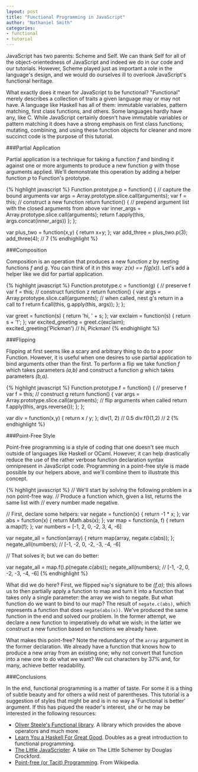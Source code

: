 ```yaml
---
layout: post
title: "Functional Programming in JavaScript"
author: "Nathaniel Smith"
categories: 
- functional
- tutorial
---
```


 JavaScript has two parents: Scheme and Self. We can thank Self for all of the object-orientedness of JavaScript and indeed we do in our code and our tutorials. However, Scheme played just as important a role in the language's design, and we would do ourselves ill to overlook JavaScript's functional heritage.

What exactly does it mean for JavaScript to be functional? "Functional" merely describes a collection of traits a given language may or may not have. A language like Haskell has all of them: immutable variables, pattern matching, first class functions, and others. Some languages hardly have any, like C.  While JavaScript certainly doesn't have immutable variables or pattern matching it does have a strong emphasis on first class functions; mutating, combining, and using these function objects for cleaner and more succinct code is the purpose of this tutorial.

###Partial Application

Partial application is a technique for taking a function _f_ and binding it against one or more arguments to produce a new function _g_ with those arguments applied. We'll demonstrate this operation by adding a helper function _p_ to Function's prototype.

{% highlight javascript %}
Function.prototype.p = function() {
  // capture the bound arguments
  var args = Array.prototype.slice.call(arguments);
  var f = this;
  // construct a new function
  return function() {
    // prepend argument list with the closed arguments from above
    var inner_args = Array.prototype.slice.call(arguments);
    return f.apply(this, args.concat(inner_args))
  };
};

var plus_two = function(x,y) { return x+y; };
var add_three = plus_two.p(3);
add_three(4); // 7
{% endhighlight %}

###Composition

Composition is an operation that produces a new function _z_ by nesting functions _f_ and _g_. You can think of it in this way: _z(x) == f(g(x))_.  Let's add a helper like we did for partial application.

{% highlight javascript %}
Function.prototype.c = function(g) {
  // preserve f
  var f = this;
  // construct function z
  return function() {
    var args = Array.prototype.slice.call(arguments);
    // when called, nest g's return in a call to f
    return f.call(this, g.apply(this, args));
  };
};

var greet = function(s) { return 'hi, ' + s; };
var exclaim = function(s) { return s + '!'; };
var excited_greeting = greet.c(exclaim);
excited_greeting('Pickman') // hi, Pickman!
{% endhighlight %}

###Flipping

Flipping at first seems like a scary and arbitrary thing to do to a poor Function. However, it is useful when one desires to use partial application to bind arguments other than the first. To perform a flip we take function _f_ which takes parameters _(a,b)_ and construct a function _g_ which takes parameters _(b,a)_.

{% highlight javascript %}
Function.prototype.f = function() {
  // preserve f
  var f = this;
  // construct g
  return function() {
    var args = Array.prototype.slice.call(arguments);
    // flip arguments when called
    return f.apply(this, args.reverse());
  };
};

var div = function(x,y) { return x / y; };
div(1, 2) // 0.5
div.f()(1,2) // 2
{% endhighlight %}

###Point-Free Style

Point-free programming is a style of coding that one doesn't see much outside of languages like Haskell or OCaml. However, it can help drastically reduce the use of the rather verbose function declaration syntax omnipresent in JavaScript code.  Programming in a point-free style is made possible by our helpers above, and we'll combine them to illustrate this concept.

{% highlight javascript %}
// We'll start by solving the following problem in a non point-free way.
// Produce a function which, given a list, returns the same list with
// every number made negative.

// First, declare some helpers:
var negate = function(x) { return -1 * x; };
var abs = function(x) { return Math.abs(x); };
var map = function(a, f) { return a.map(f); };
var numbers = [-1, 2, 0, -2, 3, 4, -6]

var negate_all = function(array) { return map(array, negate.c(abs)); };
negate_all(numbers); // [-1, -2, 0, -2, -3, -4, -6]

// That solves it; but we can do better:

var negate_all = map.f().p(negate.c(abs));
negate_all(numbers); // [-1, -2, 0, -2, -3, -4, -6]
{% endhighlight %}

What did we do here? First, we flipped `map`'s signature to be _(f,a)_; this allows us to then partially apply a function to map and turn it into a function that takes only a single parameter: the array we wish to negate. But what function do we want to bind to our map? The result of `negate.c(abs)`, which represents a function that does `negate(abs(x))`. We've produced the same function in the end and solved our problem. In the former attempt, we declare a new function to imperatively do what we wish; in the latter we construct a new function based on functions we already have.

What makes this point-free? Note the redundancy of the `array` argument in the former declaration. We already have a function that knows how to produce a new array from an existing one; why not convert that function into a new one to do what we want? We cut characters by 37% and, for many, achieve better readability.

###Conclusions

In the end, functional programming is a matter of taste. For some it is a thing of subtle beauty and for others a wild nest of parentheses. This tutorial is a suggestion of styles that might be and is in no way a 'Functional is better' argument. If this has piqued the reader's interest, she or he may be interested in the following resources:

* [Oliver Steele's Functional library](http://osteele.com/sources/javascript/functional/). A library which provides the above operators and much more.
* [Learn You a Haskell For Great Good](http://learnyouahaskell.com/). Doubles as a great introduction to functional programming.
* [The Little JavaScripter](http://www.crockford.com/javascript/little.html). A take on The Little Schemer by Douglas Crockford.
* [Point-free (or Tacit) Programming](http://en.wikipedia.org/wiki/Tacit_programming). From Wikipedia.
